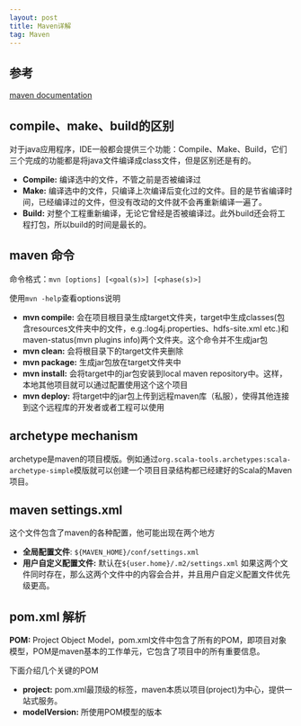 ```yaml
---
layout: post
title: Maven详解
tag: Maven
---
```

## 参考
[maven documentation](http://maven.apache.org/guides/index.html)
## compile、make、build的区别
对于java应用程序，IDE一般都会提供三个功能：Compile、Make、Build，它们三个完成的功能都是将java文件编译成class文件，但是区别还是有的。
* **Compile:** 编译选中的文件，不管之前是否被编译过
* **Make:** 编译选中的文件，只编译上次编译后变化过的文件。目的是节省编译时间，已经编译过的文件，但没有改动的文件就不会再重新编译一遍了。
* **Build:** 对整个工程重新编译，无论它曾经是否被编译过。此外build还会将工程打包，所以build的时间是最长的。

## maven 命令
命令格式：`mvn [options] [<goal(s)>] [<phase(s)>]`

使用`mvn -help`查看options说明


* **mvn compile:** 会在项目根目录生成target文件夹，target中生成classes(包含resources文件夹中的文件，e.g.:log4j.properties、hdfs-site.xml etc.)和maven-status(mvn plugins info)两个文件夹。这个命令并不生成jar包
* **mvn clean:** 会将根目录下的target文件夹删除
* **mvn package:** 生成jar包放在target文件夹中
* **mvn install:** 会将target中的jar包安装到local maven repository中。这样，本地其他项目就可以通过配置<dependency>使用这个这个项目
* **mvn deploy:** 将target中的jar包上传到远程maven库（私服），使得其他连接到这个远程库的开发者或者工程可以使用

## archetype mechanism
archetype是maven的项目模版。例如通过`org.scala-tools.archetypes:scala-archetype-simple`模版就可以创建一个项目目录结构都已经建好的Scala的Maven项目。
## maven settings.xml
这个文件包含了maven的各种配置，他可能出现在两个地方
* **全局配置文件**: `${MAVEN_HOME}/conf/settings.xml`
* **用户自定义配置文件:** 默认在`${user.home}/.m2/settings.xml`
如果这两个文件同时存在，那么这两个文件中的内容会合并，并且用户自定义配置文件优先级更高。

## pom.xml 解析
**POM:** Project Object Model，pom.xml文件中包含了所有的POM，即项目对象模型，POM是maven基本的工作单元，它包含了项目中的所有重要信息。

下面介绍几个关键的POM

* **project:** pom.xml最顶级的标签，maven本质以项目(project)为中心，提供一站式服务。
* **modelVersion:** 所使用POM模型的版本
